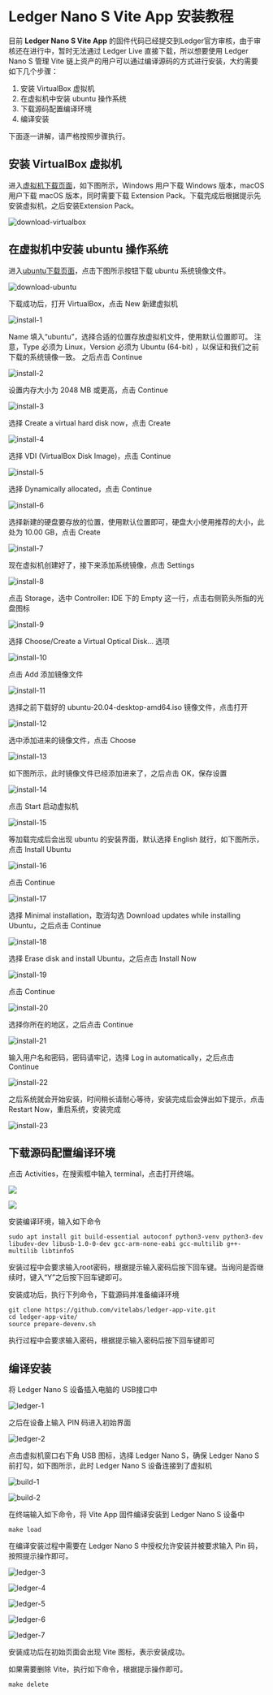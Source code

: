 # Ledger Nano S Vite App 安装教程
目前 **Ledger Nano S Vite App** 的固件代码已经提交到Ledger官方审核，由于审核还在进行中，暂时无法通过 Ledger Live 直接下载，所以想要使用 Ledger Nano S 管理 Vite 链上资产的用户可以通过编译源码的方式进行安装，大约需要如下几个步骤：
1. 安装 VirtualBox 虚拟机
2. 在虚拟机中安装 ubuntu 操作系统
3. 下载源码配置编译环境
4. 编译安装

下面逐一讲解，请严格按照步骤执行。

## 安装 VirtualBox 虚拟机
进入[虚拟机下载页面](https://www.virtualbox.org/wiki/Downloads)，如下图所示，Windows 用户下载 Windows 版本，macOS 用户下载 macOS 版本，同时需要下载 Extension Pack。下载完成后根据提示先安装虚拟机，之后安装Extension Pack。

![download-virtualbox](~images/ledger/download-virtualbox.png)

## 在虚拟机中安装 ubuntu 操作系统
进入[ubuntu下载页面](https://ubuntu.com/#download)，点击下图所示按钮下载 ubuntu 系统镜像文件。

![download-ubuntu](~images/ledger/download-ubuntu.png)

下载成功后，打开 VirtualBox，点击 New 新建虚拟机

![install-1](~images/ledger/install-1.png)

Name 填入“ubuntu”，选择合适的位置存放虚拟机文件，使用默认位置即可。
注意，Type 必须为 Linux，Version 必须为 Ubuntu (64-bit) ，以保证和我们之前下载的系统镜像一致。
之后点击 Continue

![install-2](~images/ledger/install-2.png)

设置内存大小为 2048 MB 或更高，点击 Continue

![install-3](~images/ledger/install-3.png)

选择 Create a virtual hard disk now，点击 Create

![install-4](~images/ledger/install-4.png)

选择 VDI (VirtualBox Disk Image)，点击 Continue

![install-5](~images/ledger/install-5.png)

选择 Dynamically allocated，点击 Continue

![install-6](~images/ledger/install-6.png)

选择新建的硬盘要存放的位置，使用默认位置即可，硬盘大小使用推荐的大小，此处为 10.00 GB，点击 Create

![install-7](~images/ledger/install-7.png)

现在虚拟机创建好了，接下来添加系统镜像，点击 Settings

![install-8](~images/ledger/install-8.png)

点击 Storage，选中 Controller: IDE 下的 Empty 这一行，点击右侧箭头所指的光盘图标

![install-9](~images/ledger/install-9.png)

选择 Choose/Create a Virtual Optical Disk... 选项

![install-10](~images/ledger/install-10.png)

点击 Add 添加镜像文件

![install-11](~images/ledger/install-11.png)

选择之前下载好的 ubuntu-20.04-desktop-amd64.iso 镜像文件，点击打开

![install-12](~images/ledger/install-12.png)

选中添加进来的镜像文件，点击 Choose

![install-13](~images/ledger/install-13.png)

如下图所示，此时镜像文件已经添加进来了，之后点击 OK，保存设置

![install-14](~images/ledger/install-14.png)

点击 Start 启动虚拟机

![install-15](~images/ledger/install-15.png)

等加载完成后会出现 ubuntu 的安装界面，默认选择 English 就行，如下图所示，点击 Install Ubuntu

![install-16](~images/ledger/install-16.png)

点击 Continue

![install-17](~images/ledger/install-17.png)

选择 Minimal installation，取消勾选 Download updates while installing Ubuntu，之后点击 Continue

![install-18](~images/ledger/install-18.png)

选择 Erase disk and install Ubuntu，之后点击 Install Now

![install-19](~images/ledger/install-19.png)

点击 Continue

![install-20](~images/ledger/install-20.png)

选择你所在的地区，之后点击 Continue

![install-21](~images/ledger/install-21.png)

输入用户名和密码，密码请牢记，选择 Log in automatically，之后点击 Continue

![install-22](~images/ledger/install-22.png)

之后系统就会开始安装，时间稍长请耐心等待，安装完成后会弹出如下提示，点击 Restart Now，重启系统，安装完成

![install-23](~images/ledger/install-23.png)

## 下载源码配置编译环境
点击 Activities，在搜索框中输入 terminal，点击打开终端。

![](~images/ledger/config-1.jpg)

![](~images/ledger/config-2.jpg)

安装编译环境，输入如下命令
```shell
sudo apt install git build-essential autoconf python3-venv python3-dev libudev-dev libusb-1.0-0-dev gcc-arm-none-eabi gcc-multilib g++-multilib libtinfo5
```
安装过程中会要求输入root密码，根据提示输入密码后按下回车键。当询问是否继续时，键入“Y”之后按下回车键即可。

安装成功后，执行下列命令，下载源码并准备编译环境
```shell
git clone https://github.com/vitelabs/ledger-app-vite.git
cd ledger-app-vite/
source prepare-devenv.sh
```
执行过程中会要求输入密码，根据提示输入密码后按下回车键即可

## 编译安装
将 Ledger Nano S 设备插入电脑的 USB接口中

![ledger-1](~images/ledger/ledger-1.jpg)

之后在设备上输入 PIN 码进入初始界面

![ledger-2](~images/ledger/ledger-2.jpg)

点击虚拟机窗口右下角 USB 图标，选择 Ledger Nano S，确保 Ledger Nano S 前打勾，如下图所示，此时 Ledger Nano S 设备连接到了虚拟机

![build-1](~images/ledger/build-1.png)

![build-2](~images/ledger/build-2.png)

在终端输入如下命令，将 Vite App 固件编译安装到 Ledger Nano S 设备中
```shell
make load
```
在编译安装过程中需要在 Ledger Nano S 中授权允许安装并被要求输入 Pin 码，按照提示操作即可。

![ledger-3](~images/ledger/ledger-3.jpg)

![ledger-4](~images/ledger/ledger-4.jpg)

![ledger-5](~images/ledger/ledger-5.jpg)

![ledger-6](~images/ledger/ledger-6.jpg)

![ledger-7](~images/ledger/ledger-7.jpg)

安装成功后在初始页面会出现 Vite 图标，表示安装成功。

如果需要删除 Vite，执行如下命令，根据提示操作即可。
```shell
make delete
```
